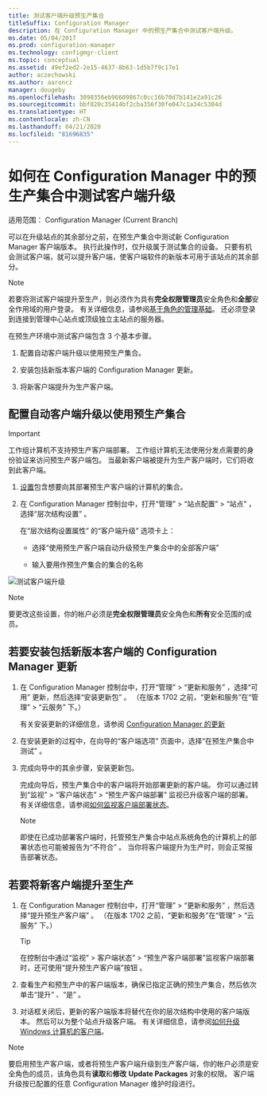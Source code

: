 ```yaml
---
title: 测试客户端升级预生产集合
titleSuffix: Configuration Manager
description: 在 Configuration Manager 中的预生产集合中测试客户端升级。
ms.date: 05/04/2017
ms.prod: configuration-manager
ms.technology: configmgr-client
ms.topic: conceptual
ms.assetid: 49ef2ed2-2e15-4637-8b63-1d5b7f9c17e1
author: aczechowski
ms.author: aaroncz
manager: dougeby
ms.openlocfilehash: 3098356eb96609867c0cc16b70d7b141e2a91c26
ms.sourcegitcommit: bbf820c35414bf2cba356f30fe047c1a34c5384d
ms.translationtype: HT
ms.contentlocale: zh-CN
ms.lasthandoff: 04/21/2020
ms.locfileid: "81696835"
---
```

# <a name="how-to-test-client-upgrades-in-a-pre-production-collection-in-configuration-manager"></a>如何在 Configuration Manager 中的预生产集合中测试客户端升级

适用范围：  Configuration Manager (Current Branch)

可以在升级站点的其余部分之前，在预生产集合中测试新 Configuration Manager 客户端版本。  执行此操作时，仅升级属于测试集合的设备。 只要有机会测试客户端，就可以提升客户端，使客户端软件的新版本可用于该站点的其余部分。

> [!NOTE]
> 若要将测试客户端提升至生产，则必须作为具有**完全权限管理员**安全角色和**全部**安全作用域的用户登录。 有关详细信息，请参阅[基于角色的管理基础](../../../understand/fundamentals-of-role-based-administration.md)。 还必须登录到连接到管理中心站点或顶级独立主站点的服务器。

 在预生产环境中测试客户端包含 3 个基本步骤。  

1.  配置自动客户端升级以使用预生产集合。  

2.  安装包括新版本客户端的 Configuration Manager 更新。  

3.  将新客户端提升为生产客户端。  

##  <a name="to-configure-automatic-client-upgrades-to-use-a-pre-production-collection"></a>配置自动客户端升级以使用预生产集合  
> [!IMPORTANT]
> 工作组计算机不支持预生产客户端部署。 工作组计算机无法使用分发点需要的身份验证来访问预生产客户端包。  当最新客户端被提升为生产客户端时，它们将收到此客户端。

1. [设置](../collections/create-collections.md)包含想要向其部署预生产客户端的计算机的集合。   

2. 在 Configuration Manager 控制台中，打开“管理”   > “站点配置”   > “站点”  ，选择“层次结构设置”  。  

    在“层次结构设置属性”  的“客户端升级”  选项卡上：  

   -   选择“使用预生产客户端自动升级预生产集合中的全部客户端”   

   -   输入要用作预生产集合的集合的名称  

![测试客户端升级](media/test-client-upgrades.png)

>[!NOTE]
>要更改这些设置，你的帐户必须是**完全权限管理员**安全角色和**所有**安全范围的成员。


##  <a name="to-install-a-configuration-manager-update-that-includes-a-new-version-of-the-client"></a>若要安装包括新版本客户端的 Configuration Manager 更新  

1.  在 Configuration Manager 控制台中，打开“管理”   > “更新和服务”  ，选择“可用”  更新，然后选择“安装更新包”  。 （在版本 1702 之前，“更新和服务”在“管理”   > “云服务”  下。）

     有关安装更新的详细信息，请参阅 [Configuration Manager 的更新](../../../../core/servers/manage/updates.md)  

2.  在安装更新的过程中，在向导的“客户端选项”  页面中，选择“在预生产集合中测试”  。  

3.  完成向导中的其余步骤，安装更新包。  

     完成向导后，预生产集合中的客户端将开始部署更新的客户端。 你可以通过转到“监视”   > “客户端状态”   > “预生产客户端部署”  监视已升级客户端的部署。 有关详细信息，请参阅[如何监视客户端部署状态](../../../../core/clients/deploy/monitor-client-deployment-status.md)。

    > [!NOTE]
    > 即使在已成功部署客户端时，托管预生产集合中站点系统角色的计算机上的部署状态也可能被报告为“不符合”  。 当你将客户端提升为生产时，则会正常报告部署状态。

##  <a name="to-promote-the-new-client-to-production"></a>若要将新客户端提升至生产  

1.  在 Configuration Manager 控制台中，打开“管理”   > “更新和服务”  ，然后选择“提升预生产客户端”  。 （在版本 1702 之前，“更新和服务”在“管理”   > “云服务”  下。）

    > [!TIP]
    > 在控制台中通过“监视” > 客户端状态” > “预生产客户端部署”监视客户端部署时，还可使用“提升预生产客户端”按钮     。

2.  查看生产和预生产中的客户端版本，确保已指定正确的预生产集合，然后依次单击“提升”  、“是”  。  

3.  对话框关闭后，更新的客户端版本将替代在你的层次结构中使用的客户端版本。 然后可以为整个站点升级客户端。 有关详细信息，请参阅[如何升级 Windows 计算机的客户端](../../../../core/clients/manage/upgrade/upgrade-clients-for-windows-computers.md)。  

>[!NOTE]
>要启用预生产客户端，或者将预生产客户端升级到生产客户端，你的帐户必须是安全角色的成员，该角色具有**读取**和**修改** **Update Packages** 对象的权限。
>客户端升级按已配置的任意 Configuration Manager 维护时段进行。
